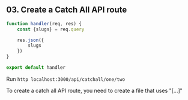 ## 03. Create a Catch All API route

<Timestamp start="0:40" end="0:43">
    
```jsx
function handler(req, res) {
    const {slugs} = req.query

    res.json({
        slugs
    })
}

export default handler
```

</Timestamp>


<Timestamp start="1:20" end="1:21">
    
Run `http localhost:3000/api/catchall/one/two`

</Timestamp>

<Timestamp start="1:34" end="1:14">
    
To create a catch all API route, you need to create a file that uses "[...]"

</Timestamp>